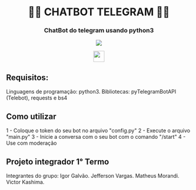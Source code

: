 <!-- README BOT TELEGRAM -->

<h1 align="center"> 👨‍🌾 CHATBOT TELEGRAM 👨‍🌾 </h1>
<h3 align="center"> ChatBot do telegram usando python3</h3>

<div align="center">
    <img src = "https://i.imgur.com/HhhYpT4.jpeg">
</div>

<p align="center">
    <img src ="https://img.shields.io/badge/BOT-TELEGRAM-red"
    height="30"
    widht="100"
    >
</p>

<div>
<h2>Requisitos:</h2>
<p>
Linguagens de programação: python3.
Bibliotecas: pyTelegramBotAPI (Telebot), requests e bs4
</p>
</div>

<div>
<h2>Como utilizar</h2>
<p>
1 - Coloque o token do seu bot no arquivo "config.py"
2 - Execute o arquivo "main.py"
3 - Inicie a conversa com o seu bot com o comando "/start"
4 - Use com moderação
</p>

<div>
<h2>
Projeto integrador 1° Termo
</h2>
<p>
Integrantes do grupo:
Igor Galvão.
Jefferson Vargas.
Matheus Morandi.
Victor Kashima.
</p>



